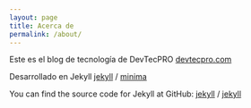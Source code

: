```yaml
---
layout: page
title: Acerca de
permalink: /about/
---
```


Este es el blog de tecnología de DevTecPRO [devtecpro.com](https://devtecpro.com/)

Desarrollado en Jekyll 
[jekyll][jekyll-organization] /
[minima](https://github.com/jekyll/minima)

You can find the source code for Jekyll at GitHub:
[jekyll][jekyll-organization] /
[jekyll](https://github.com/jekyll/jekyll)


[jekyll-organization]: https://github.com/jekyll
